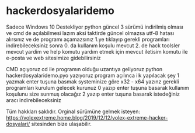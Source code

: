 # hackerdosyalaridemo
Sadece Windows 10 Destekliyor
python güncel 3 sürümü indirilmiş olması ve cmd de açılabilmesi lazım aksi taktirde güncel olmazsa utf-8 hatası alırsınız
ve de programı açamazsınız
1.ye tıklayıp gerekli programları indirebileceksiniz sonra 
0. da kullanım koşulu mevcut 
2. de hack toolsler mevcut 
yardim ve help komutu yardım etmek için mevcut 
iletisim komutu ile e-posta ve web sitesimize gidebilirsiniz


CMD açıyoruz 
cd ile programın olduğu uzantıya geliyoruz 
python hackerdosyalaridemo.pyo yazıyoruz
program açılınca ilk yapılacak şey 1 yazmak enter tuşuna basmak
systeminize göre x32 - x64 yazınz gerekli programları kurulum gelecek kurunuz
0 yazıp enter tuşuna basarak kullanım koşulunu size sunmuş olacağız
2 yazıp enter tuşuna basarak istedeğiniz aracı indirebileceksiniz

Tüm hakkları saklıdır. 
Orginal sürümüne gelmek isteyen:
https://volexextreme.home.blog/2019/12/12/volex-extreme-hacker-dosyalari/
sitesinden bize ulaşabilir.
